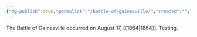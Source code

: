 ```yaml
---
{"dg-publish":true,"permalink":"/battle-of-gainesville/","created":"","updated":""}
---
```


The Battle of Gainesville occurred on August 17, [[1864\|1864]]. Testing. 